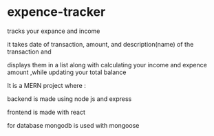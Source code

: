 # expence-tracker
tracks your expance and income

it takes date of transaction, amount, and description(name) of the transaction and

displays them in a list along with calculating your income and expence amount ,while updating your total balance

It is a MERN project where :

  backend is made using node js and express
  
  frontend is made with react
  
  for database mongodb is used with mongoose
